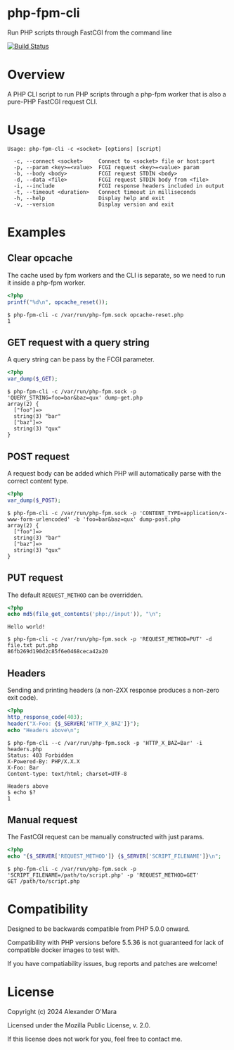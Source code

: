 # php-fpm-cli

Run PHP scripts through FastCGI from the command line

[![Build Status](https://github.com/AlexanderOMara/php-fpm-cli/workflows/main/badge.svg)](https://github.com/AlexanderOMara/php-fpm-cli/actions?query=workflow%3Amain+branch%3Amaster)

# Overview

A PHP CLI script to run PHP scripts through a php-fpm worker that is also a pure-PHP FastCGI request CLI.

# Usage

```
Usage: php-fpm-cli -c <socket> [options] [script]

  -c, --connect <socket>     Connect to <socket> file or host:port
  -p, --param <key>=<value>  FCGI request <key>=<value> param
  -b, --body <body>          FCGI request STDIN <body>
  -d, --data <file>          FCGI request STDIN body from <file>
  -i, --include              FCGI response headers included in output
  -t, --timeout <duration>   Connect timeout in milliseconds
  -h, --help                 Display help and exit
  -v, --version              Display version and exit
```

# Examples

## Clear opcache

The cache used by fpm workers and the CLI is separate, so we need to run it inside a php-fpm worker.

```php
<?php
printf("%d\n", opcache_reset());
```

```console
$ php-fpm-cli -c /var/run/php-fpm.sock opcache-reset.php
1
```

## GET request with a query string

A query string can be pass by the FCGI parameter.

```php
<?php
var_dump($_GET);
```

```console
$ php-fpm-cli -c /var/run/php-fpm.sock -p 'QUERY_STRING=foo=bar&baz=qux' dump-get.php
array(2) {
  ["foo"]=>
  string(3) "bar"
  ["baz"]=>
  string(3) "qux"
}
```

## POST request

A request body can be added which PHP will automatically parse with the correct content type.

```php
<?php
var_dump($_POST);
```

```console
$ php-fpm-cli -c /var/run/php-fpm.sock -p 'CONTENT_TYPE=application/x-www-form-urlencoded' -b 'foo=bar&baz=qux' dump-post.php
array(2) {
  ["foo"]=>
  string(3) "bar"
  ["baz"]=>
  string(3) "qux"
}
```

## PUT request

The default `REQUEST_METHOD` can be overridden.

```php
<?php
echo md5(file_get_contents('php://input')), "\n";
```

```
Hello world!
```

```console
$ php-fpm-cli -c /var/run/php-fpm.sock -p 'REQUEST_METHOD=PUT' -d file.txt put.php
86fb269d190d2c85f6e0468ceca42a20
```

## Headers

Sending and printing headers (a non-2XX response produces a non-zero exit code).

```php
<?php
http_response_code(403);
header("X-Foo: {$_SERVER['HTTP_X_BAZ']}");
echo "Headers above\n";
```

```console
$ php-fpm-cli --c /var/run/php-fpm.sock -p 'HTTP_X_BAZ=Bar' -i headers.php
Status: 403 Forbidden
X-Powered-By: PHP/X.X.X
X-Foo: Bar
Content-type: text/html; charset=UTF-8

Headers above
$ echo $?
1
```

## Manual request

The FastCGI request can be manually constructed with just params.

```php
<?php
echo "{$_SERVER['REQUEST_METHOD']} {$_SERVER['SCRIPT_FILENAME']}\n";
```

```console
$ php-fpm-cli -c /var/run/php-fpm.sock -p 'SCRIPT_FILENAME=/path/to/script.php' -p 'REQUEST_METHOD=GET'
GET /path/to/script.php
```

# Compatibility

Designed to be backwards compatible from PHP 5.0.0 onward.

Compatibility with PHP versions before 5.5.36 is not guaranteed for lack of compatible docker images to test with.

If you have compatiability issues, bug reports and patches are welcome!

# License

Copyright (c) 2024 Alexander O'Mara

Licensed under the Mozilla Public License, v. 2.0.

If this license does not work for you, feel free to contact me.
